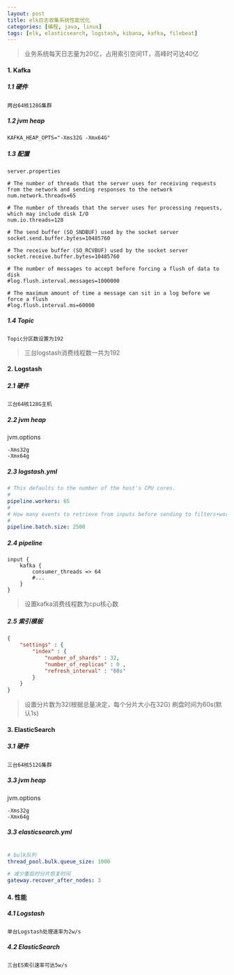 ```yaml
---
layout: post
title: elk日志收集系统性能优化
categories: [编程, java, linux]
tags: [elk, elasticsearch, logstash, kibana, kafka, filebeat]
---
```



> 业务系统每天日志量为20亿，占用索引空间1T，高峰时可达40亿

#### 1. Kafka

##### 1.1 硬件

```
两台64核128G集群
```
##### 1.2 jvm heap

```
KAFKA_HEAP_OPTS="-Xms32G -Xmx64G"
```

##### 1.3 配置

`server.properties`
```
# The number of threads that the server uses for receiving requests from the network and sending responses to the network
num.network.threads=65

# The number of threads that the server uses for processing requests, which may include disk I/O
num.io.threads=128

# The send buffer (SO_SNDBUF) used by the socket server
socket.send.buffer.bytes=10485760

# The receive buffer (SO_RCVBUF) used by the socket server
socket.receive.buffer.bytes=10485760

# The number of messages to accept before forcing a flush of data to disk
#log.flush.interval.messages=1000000

# The maximum amount of time a message can sit in a log before we force a flush
#log.flush.interval.ms=60000
```

##### 1.4 Topic

```
Topic分区数设置为192
```

> 三台logstash消费线程数一共为192

#### 2. Logstash

##### 2.1 硬件
```
三台64核128G主机
```

##### 2.2 jvm heap

jvm.options
```
-Xms32g
-Xmx64g
```

##### 2.3 logstash.yml

```yaml
# This defaults to the number of the host's CPU cores.
#
pipeline.workers: 65
#
# How many events to retrieve from inputs before sending to filters+workers
#
pipeline.batch.size: 2500
```

##### 2.4 pipeline

```
input {
    kafka {
        consumer_threads => 64
        #...
    }
}
```

> 设置kafka消费线程数为cpu核心数

##### 2.5 索引模板

```json
{
    "settings" : {
        "index" : {
            "number_of_shards" : 32,
            "number_of_replicas" : 0 ,
            "refresh_interval" : "60s"
        }
    }
}
```

> 设置分片数为32(根据总量决定，每个分片大小在32G)
> 刷盘时间为60s(默认1s)

#### 3. ElasticSearch

##### 3.1 硬件

```
三台64核512G集群
```

##### 3.3 jvm heap

jvm.options
```
-Xms32g
-Xmx64g
```

##### 3.3 elasticsearch.yml

```yaml

# bulk队列
thread_pool.bulk.queue_size: 1000

# 减少重启时分片恢复时间
gateway.recover_after_nodes: 3
```

#### 4. 性能

##### 4.1 Logstash
```
单台Logstash处理速率为2w/s
```

##### 4.2 ElasticSearch
```
三台ES索引速率可达5w/s
```
